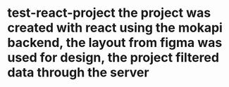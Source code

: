 # test-react-project the project was created with react using the mokapi backend, the layout from figma was used for design, the project filtered data through the server
